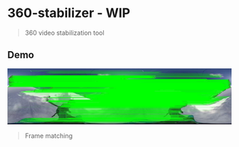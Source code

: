 # 360-stabilizer - WIP
> 360 video stabilization tool

## Demo
![Matches](https://raw.githubusercontent.com/MateusZitelli/360-stabilizer/master/demo.jpg)
> Frame matching
